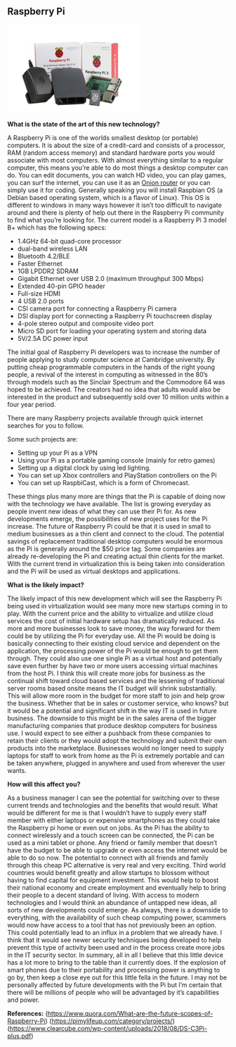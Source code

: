 
## Raspberry Pi

![Image of Raspberry Pi](https://github.com/BrisbaneITCrowd/CPT110-A2/blob/task-5-it-technologies/Desktop-Starter-Kit-300x200.jpg)

**What is the state of the art of this new technology?**

A Raspberry Pi is one of the worlds smallest desktop (or portable) computers. It is about the size of a credit-card and consists of a processor, RAM (random access memory) and standard hardware ports you would associate with most computers. 
With almost everything similar to a regular computer, this means you’re able to do most things a desktop computer can do.
You can edit documents, you can watch HD video, you can play games, you can surf the internet, you can use it as an 
[Onion router](https://www.raspberrypi.org/magpi/tor-router/) or you can simply use it for coding.
Generally speaking you will install Raspbian OS (a Debian based operating system, which is a flavor of Linux).
This OS is different to windows in many ways however it isn’t too difficult to navigate around and there is plenty of help out there in the Raspberry Pi community to find what you’re looking for.
The current model is a Raspberry Pi 3 model B+ which has the following specs:
* 1.4GHz 64-bit quad-core processor
* dual-band wireless LAN
*	Bluetooth 4.2/BLE
*	Faster Ethernet
*	1GB LPDDR2 SDRAM
*	Gigabit Ethernet over USB 2.0 (maximum throughput 300 Mbps)
*	Extended 40-pin GPIO header
*	Full-size HDMI
*	4 USB 2.0 ports
*	CSI camera port for connecting a Raspberry Pi camera
*	DSI display port for connecting a Raspberry Pi touchscreen display
*	4-pole stereo output and composite video port
*	Micro SD port for loading your operating system and storing data
*	5V/2.5A DC power input

The initial goal of Raspberry Pi developers was to increase the number of people applying to study computer science at Cambridge university. By putting cheap programmable computers in the hands of the right young people, a revival of the interest in computing as witnessed in the 80’s through models such as the Sinclair Spectrum and the Commodore 64 was hoped to be achieved.
The creators had no idea that adults would also be interested in the product and subsequently sold over 10 million units within a four year period.

There are many Raspberry projects available through quick internet searches for you to follow.

Some such projects are:
* Setting up your Pi as a VPN
* Using your Pi as a portable gaming console (mainly for retro games)
* Setting up a digital clock by using led lighting.
* You can set up Xbox controllers and PlayStation controllers on the Pi
* You can set up RaspbiCast, which is a form of Chromecast.

These things plus many more are things that the Pi is capable of doing now with the technology we have available. The list is growing everyday as people invent new ideas of what they can use their Pi for.
As new developments emerge, the possibilities of new project uses for the Pi increase.
The future of Raspberry Pi could be that it is used in small to medium businesses as a thin client and connect to the cloud. The potential savings of replacement traditional desktop computers would be enormous as the Pi is generally around the $50 price tag.
Some companies are already re-developing the Pi and creating actual thin clients for the market. With the current trend in virtualization this is being taken into consideration and the Pi will be used as virtual desktops and applications.

**What is the likely impact?**

The likely impact of this new development which will see the Raspberry Pi being used in virtualization would see many more new startups coming in to play. 
With the current price and the ability to virtualize and utilize cloud services the cost of initial hardware setup has dramatically reduced.
As more and more businesses look to save money, the way forward for them could be by utilizing the Pi for everyday use. 
All the Pi would be doing is basically connecting to their existing cloud service and dependent on the application, the processing power of the Pi would be enough to get them through. 
They could also use one single Pi as a virtual host and potentially save even further by have two or more users accessing virtual machines from the host Pi.
I think this will create more jobs for business as the continual shift toward cloud based services and the lessening of traditional server rooms based onsite means the IT budget will shrink substantially.
This will allow more room in the budget for more staff to join and help grow the business.
Whether that be in sales or customer service, who knows? but it would be a potential and significant shift in the way IT is used in future business.
The downside to this might be in the sales arena of the bigger manufacturing companies that produce desktop computers for business use.
I would expect to see either a pushback from these companies to retain their clients or they would adopt the technology and  submit their own products into the marketplace.
Businesses would no longer need to supply laptops for staff to work from home as the Pi is extremely portable and can be taken anywhere, plugged in anywhere and used from wherever the user wants.

**How will this affect you?**

As a business manager I can see the potential for switching over to these current trends and technologies and the benefits that would result.
What would be different for me is that I wouldn’t have to supply every staff member with either laptops or expensive smartphones as they could take the Raspberry pi home or even out on jobs.
As the Pi has the ability to connect wirelessly and a touch screen can be connected, the Pi can be used as a mini tablet or phone.
Any friend or family member that doesn’t have the budget to be able to upgrade or even access the internet would be able to do so now.
The potential to connect with all friends and family through this cheap PC alternative is very real and very exciting.
Third world countries would benefit greatly and allow startups to blossom without having to find capital for equipment investment.
This would help to boost their national economy and create employment and eventually help to bring their people to a decent standard of living.
With access to modern technologies and I would think an abundance of untapped new ideas, all sorts of new developments could emerge.
As always, there is a downside to everything, with the availability of such cheap computing power, scammers would now have access to a tool that has not previously been an option. 
This could potentially lead to an influx in a problem that we already have.
I think that it would see newer security techniques being developed to help prevent this type of activity been used and in the process create more jobs in the IT security sector.
In summary, all in all I believe that this little device has a lot more to bring to the table than it currently does.
If the explosion of smart phones due to their portability and processing power is anything to go by, then keep a close eye out for this little fella in the future.
I may not be personally affected by future developments with the Pi but I’m certain that there will be millions of people who will be advantaged by it’s capabilities and power.
 

**References:**
(https://www.quora.com/What-are-the-future-scopes-of-Raspberry-Pi)
(https://pimylifeup.com/category/projects/)
(https://www.clearcube.com/wp-content/uploads/2018/08/DS-C3Pi-plus.pdf)


